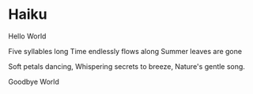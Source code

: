 # Haiku
Hello World


Five syllables long
Time endlessly flows along
Summer leaves are gone


Soft petals dancing,
Whispering secrets to breeze,
Nature's gentle song.


Goodbye World
